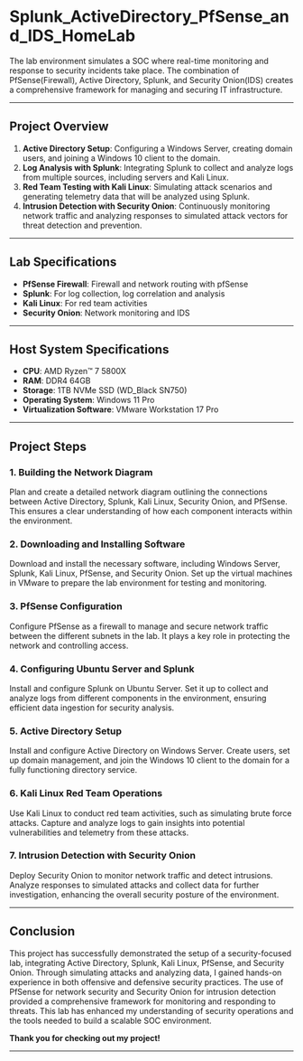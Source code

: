 # Splunk_ActiveDirectory_PfSense_and_IDS_HomeLab
The lab environment simulates a SOC where real-time monitoring and response to security incidents take place. The combination of PfSense(Firewall), Active Directory, Splunk, and Security Onion(IDS) creates a comprehensive framework for managing and securing IT infrastructure.

---

## **Project Overview**

1. **Active Directory Setup**: Configuring a Windows Server, creating domain users, and joining a Windows 10 client to the domain.
2. **Log Analysis with Splunk**: Integrating Splunk to collect and analyze logs from multiple sources, including servers and Kali Linux.
3. **Red Team Testing with Kali Linux**: Simulating attack scenarios and generating telemetry data that will be analyzed using Splunk.
4. **Intrusion Detection with Security Onion**: Continuously monitoring network traffic and analyzing responses to simulated attack vectors for threat detection and prevention.

---

## **Lab Specifications**

- **PfSense Firewall**: Firewall and network routing with pfSense
- **Splunk**: For log collection, log correlation and analysis
- **Kali Linux**: For red team activities
- **Security Onion**: Network monitoring and IDS

---

## **Host System Specifications**

- **CPU**: AMD Ryzen™ 7 5800X  
- **RAM**: DDR4 64GB  
- **Storage**: 1TB NVMe SSD (WD_Black SN750)  
- **Operating System**: Windows 11 Pro  
- **Virtualization Software**: VMware Workstation 17 Pro  

---

## **Project Steps**

### **1. Building the Network Diagram**
Plan and create a detailed network diagram outlining the connections between Active Directory, Splunk, Kali Linux, Security Onion, and PfSense. This ensures a clear understanding of how each component interacts within the environment.

### **2. Downloading and Installing Software**
Download and install the necessary software, including Windows Server, Splunk, Kali Linux, PfSense, and Security Onion. Set up the virtual machines in VMware to prepare the lab environment for testing and monitoring.

### **3. PfSense Configuration**
Configure PfSense as a firewall to manage and secure network traffic between the different subnets in the lab. It plays a key role in protecting the network and controlling access.

### **4. Configuring Ubuntu Server and Splunk**
Install and configure Splunk on Ubuntu Server. Set it up to collect and analyze logs from different components in the environment, ensuring efficient data ingestion for security analysis.

### **5. Active Directory Setup**
Install and configure Active Directory on Windows Server. Create users, set up domain management, and join the Windows 10 client to the domain for a fully functioning directory service.

### **6. Kali Linux Red Team Operations**
Use Kali Linux to conduct red team activities, such as simulating brute force attacks. Capture and analyze logs to gain insights into potential vulnerabilities and telemetry from these attacks.

### **7. Intrusion Detection with Security Onion**
Deploy Security Onion to monitor network traffic and detect intrusions. Analyze responses to simulated attacks and collect data for further investigation, enhancing the overall security posture of the environment.

---

## **Conclusion**

This project has successfully demonstrated the setup of a security-focused lab, integrating Active Directory, Splunk, Kali Linux, PfSense, and Security Onion. Through simulating attacks and analyzing data, I gained hands-on experience in both offensive and defensive security practices. The use of PfSense for network security and Security Onion for intrusion detection provided a comprehensive framework for monitoring and responding to threats. This lab has enhanced my understanding of security operations and the tools needed to build a scalable SOC environment.

**Thank you for checking out my project!**

---
